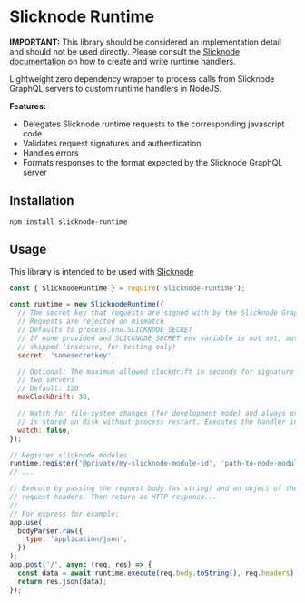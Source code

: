 # Slicknode Runtime

**IMPORTANT:** This library should be considered an implementation detail and should not be used directly. Please consult the [Slicknode documentation](https://slicknode.com/docs/) on how to create and write runtime handlers.

Lightweight zero dependency wrapper to process calls from Slicknode GraphQL servers to custom
runtime handlers in NodeJS.

**Features:**

- Delegates Slicknode runtime requests to the corresponding javascript code
- Validates request signatures and authentication
- Handles errors
- Formats responses to the format expected by the Slicknode GraphQL server

## Installation

    npm install slicknode-runtime

## Usage

This library is intended to be used with [Slicknode]()

```javascript
const { SlicknodeRuntime } = require('slicknode-runtime');

const runtime = new SlicknodeRuntime({
  // The secret key that requests are signed with by the Slicknode GraphQL server
  // Requests are rejected on mismatch
  // Defaults to process.env.SLICKNODE_SECRET
  // If none provided and SLICKNODE_SECRET env variable is not set, authentication is
  // skipped (insecure, for testing only)
  secret: 'somesecretkey',

  // Optional: The maximum allowed clockdrift in seconds for signature timestamps between the
  // two servers
  // Default: 120
  maxClockDrift: 30,

  // Watch for file-system changes (for development mode) and always execute current code that
  // is stored on disk without process restart. Executes the handler in a service worker
  watch: false,
});

// Register slicknode modules
runtime.register('@private/my-slicknode-module-id', 'path-to-node-module');
// ...

// Execute by passing the request body (as string) and an object of the
// request headers. Then return as HTTP response...
//
// For express for example:
app.use(
  bodyParser.raw({
    type: 'application/json',
  })
);
app.post('/', async (req, res) => {
  const data = await runtime.execute(req.body.toString(), req.headers);
  return res.json(data);
});
```
